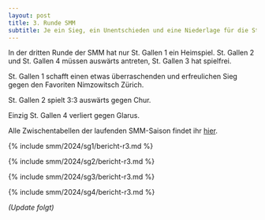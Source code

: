 ```yaml
---
layout: post
title: 3. Runde SMM
subtitle: Je ein Sieg, ein Unentschieden und eine Niederlage für die St. Galler Teams.
---
```


In der dritten Runde der SMM hat nur St. Gallen 1 ein Heimspiel. St. Gallen 2 und St. Gallen 4 müssen auswärts antreten,
St. Gallen 3 hat spielfrei.

St. Gallen 1 schafft einen etwas überraschenden und erfreulichen Sieg gegen den Favoriten Nimzowitsch Zürich.

St. Gallen 2 spielt 3:3 auswärts gegen Chur.

Einzig St. Gallen 4 verliert gegen Glarus.

Alle Zwischentabellen der laufenden SMM-Saison findet ihr [hier](/smm/2024/sg1).

{% include smm/2024/sg1/bericht-r3.md %}

{% include smm/2024/sg2/bericht-r3.md %}

{% include smm/2024/sg3/bericht-r3.md %}

{% include smm/2024/sg4/bericht-r3.md %}

_(Update folgt)_

<style>
table th, table td:nth-of-type(4) {
    white-space: nowrap;
}
</style>
